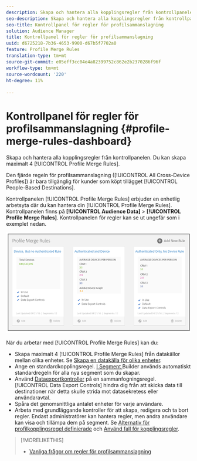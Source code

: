 ```yaml
---
description: Skapa och hantera alla kopplingsregler från kontrollpanelen. Du kan skapa maximalt fyra regler för profilsammanslagning.
seo-description: Skapa och hantera alla kopplingsregler från kontrollpanelen. Du kan skapa maximalt fyra regler för profilsammanslagning.
seo-title: Kontrollpanel för regler för profilsammanslagning
solution: Audience Manager
title: Kontrollpanel för regler för profilsammanslagning
uuid: d6725218-7b36-4653-9900-d67b5f7702a0
feature: Profile Merge Rules
translation-type: tm+mt
source-git-commit: e05eff3cc04e4a82399752c862e2b2370286f96f
workflow-type: tm+mt
source-wordcount: '220'
ht-degree: 11%

---
```



# Kontrollpanel för regler för profilsammanslagning {#profile-merge-rules-dashboard}

Skapa och hantera alla kopplingsregler från kontrollpanelen. Du kan skapa maximalt 4 [!UICONTROL Profile Merge Rules].

Den fjärde regeln för profilsammanslagning ([!UICONTROL All Cross-Device Profiles]) är bara tillgänglig för kunder som köpt tillägget [!UICONTROL People-Based Destinations].

Kontrollpanelen [!UICONTROL Profile Merge Rules] erbjuder en enhetlig arbetsyta där du kan hantera din [!UICONTROL Profile Merge Rules]. Kontrollpanelen finns på **[!UICONTROL Audience Data]** > **[!UICONTROL Profile Merge Rules]**. Kontrollpanelen för regler kan se ut ungefär som i exemplet nedan.

![](assets/profile-dashboard.png)

När du arbetar med [!UICONTROL Profile Merge Rules] kan du:

* Skapa maximalt 4 [!UICONTROL Profile Merge Rules] från datakällor mellan olika enheter. Se [Skapa en datakälla för olika enheter](merge-rules-start.md#create-data-source).
* Ange en standardkopplingsregel. [I Segment ](../segments/segment-builder.md) Builder används automatiskt standardregeln för alla nya segment som du skapar.
* Använd [Dataexportkontroller](../data-export-controls.md) på en sammanfogningsregel. [!UICONTROL Data Export Controls] hindra dig från att skicka data till destinationer när detta skulle strida mot datasekretess eller användaravtal.
* Spåra det genomsnittliga antalet enheter för varje användare.
* Arbeta med grundläggande kontroller för att skapa, redigera och ta bort regler. Endast administratörer kan hantera regler, men andra användare kan visa och tillämpa dem på segment. Se [Alternativ för profilkopplingsregel definierade](merge-rule-definitions.md) och [Använd fall för kopplingsregler](merge-rule-targeting-options.md).

>[!MORELIKETHIS]
>
>* [Vanliga frågor om regler för profilsammanslagning](../../faq/faq-profile-merge.md)

